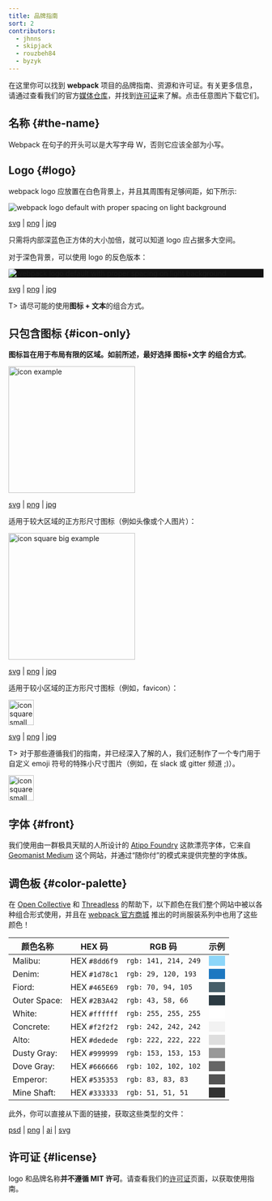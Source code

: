 ```yaml
---
title: 品牌指南
sort: 2
contributors:
  - jhnns
  - skipjack
  - rouzbeh84
  - byzyk
---
```


在这里你可以找到 **webpack** 项目的品牌指南、资源和许可证。有关更多信息，请通过查看我们的官方[媒体仓库](https://github.com/webpack/media)，并找到[许可证](https://github.com/webpack/media/blob/master/LICENSE)来了解。点击任意图片下载它们。

## 名称 {#the-name}

Webpack 在句子的开头可以是大写字母 W，否则它应该全部为小写。

## Logo {#logo}

webpack logo 应放置在白色背景上，并且其周围有足够间距，如下所示:

<img src="https://raw.githubusercontent.com/webpack/media/master/logo/logo-on-white-bg.png" alt="webpack logo default with proper spacing on light background" />

[svg](https://github.com/webpack/media/blob/master/logo/logo-on-white-bg.svg) | [png](https://github.com/webpack/media/blob/master/logo/logo-on-white-bg.png) | [jpg](https://github.com/webpack/media/blob/master/logo/logo-on-white-bg.jpg)

只需将内部深蓝色正方体的大小加倍，就可以知道 logo 应占据多大空间。

对于深色背景，可以使用 logo 的反色版本：

<div style="display: block; background: #111;">
  <img src="https://raw.githubusercontent.com/webpack/media/master/logo/logo-on-dark-bg.png" alt="webpack logo default with proper spacing on light background" />
</div>

[svg](https://github.com/webpack/media/blob/master/logo/logo-on-dark-bg.svg) | [png](https://github.com/webpack/media/blob/master/logo/logo-on-dark-bg.png) | [jpg](https://github.com/webpack/media/blob/master/logo/logo-on-dark-bg.jpg)

T> 请尽可能的使用**图标 + 文本**的组合方式。

## 只包含图标 {#icon-only}

**图标旨在用于布局有限的区域。如前所述，最好选择 图标+文字 的组合方式**。

<img src="https://raw.githubusercontent.com/webpack/media/master/logo/icon.png" width="250" alt="icon example">

[svg](https://github.com/webpack/media/blob/master/logo/icon.svg) | [png](https://github.com/webpack/media/blob/master/logo/icon.png) | [jpg](https://github.com/webpack/media/blob/master/logo/icon.jpg)

适用于较大区域的正方形尺寸图标（例如头像或个人图片）：

<img src="https://raw.githubusercontent.com/webpack/media/master/logo/icon-square-big.png" width="250" alt="icon square big example">

[svg](https://github.com/webpack/media/blob/master/logo/icon-square-big.svg) | [png](https://github.com/webpack/media/blob/master/logo/icon-square-big.png) | [jpg](https://github.com/webpack/media/blob/master/logo/icon-square-big.jpg)

适用于较小区域的正方形尺寸图标（例如，favicon）：

<img src="https://raw.githubusercontent.com/webpack/media/master/logo/icon-square-small.png" width="50" alt="icon square small example">

[svg](https://github.com/webpack/media/blob/master/logo/icon-square-small.svg) | [png](https://github.com/webpack/media/blob/master/logo/icon-square-small.png) | [jpg](https://github.com/webpack/media/blob/master/logo/icon-square-small.jpg)

T> 对于那些遵循我们的指南，并已经深入了解的人，我们还制作了一个专门用于自定义 emoji 符号的特殊小尺寸图片（例如，在 slack 或 gitter 频道 ;)）。

<img src="/assets/icon-square-small-slack.png" width="50" alt="icon square small example">

## 字体 {#front}

我们使用由一群极具天赋的人所设计的 [Atipo Foundry](http://atipofoundry.com/) 这款漂亮字体，它来自 [Geomanist Medium](http://atipofoundry.com/fonts/geomanist) 这个网站，并通过“随你付”的模式来提供完整的字体族。

## 调色板 {#color-palette}

在 [Open Collective](https://opencollective.com/) 和 [Threadless](https://medium.com/u/840563ee2a56) 的帮助下，以下颜色在我们整个网站中被以各种组合形式使用，并且在 [webpack 官方商城](https://webpack.threadless.com/collections/the-final-release-collection/) 推出的时尚服装系列中也用了这些颜色！

| 颜色名称    | HEX 码      | RGB 码              | 示例 |
| ------------ | ------------- | -------------------- | ---------------------------------------------------- |
| Malibu:      | HEX `#8dd6f9` | `rgb: 141, 214, 249` | <div style="background-color: #8dd6f9;">&nbsp;</div> |
| Denim:       | HEX `#1d78c1` | `rgb: 29, 120, 193`  | <div style="background-color: #1d78c1;">&nbsp;</div> |
| Fiord:       | HEX `#465E69` | `rgb: 70, 94, 105`   | <div style="background-color: #465E69;">&nbsp;</div> |
| Outer Space: | HEX `#2B3A42` | `rgb: 43, 58, 66`    | <div style="background-color: #2B3A42;">&nbsp;</div> |
| White:       | HEX `#ffffff` | `rgb: 255, 255, 255` | <div style="background-color: #ffffff;">&nbsp;</div> |
| Concrete:    | HEX `#f2f2f2` | `rgb: 242, 242, 242` | <div style="background-color: #f2f2f2;">&nbsp;</div> |
| Alto:        | HEX `#dedede` | `rgb: 222, 222, 222` | <div style="background-color: #dedede;">&nbsp;</div> |
| Dusty Gray:  | HEX `#999999` | `rgb: 153, 153, 153` | <div style="background-color: #999999;">&nbsp;</div> |
| Dove Gray:   | HEX `#666666` | `rgb: 102, 102, 102` | <div style="background-color: #666666;">&nbsp;</div> |
| Emperor:     | HEX `#535353` | `rgb: 83, 83, 83`    | <div style="background-color: #535353;">&nbsp;</div> |
| Mine Shaft:  | HEX `#333333` | `rgb: 51, 51, 51`    | <div style="background-color: #333333;">&nbsp;</div> |

此外，你可以直接从下面的链接，获取这些类型的文件：

[psd](https://raw.githubusercontent.com/webpack/media/master/design/webpack-palette.psd) | [png](https://raw.githubusercontent.com/webpack/media/master/design/webpack-palette.png)
| [ai](https://raw.githubusercontent.com/webpack/media/master/design/webpack-palette.ai) | [svg](https://raw.githubusercontent.com/webpack/media/master/design/webpack-palette.svg)

## 许可证 {#license}

logo 和品牌名称**并不遵循 MIT 许可**。请查看我们的[许可证](https://github.com/webpack/media/blob/master/LICENSE)页面，以获取使用指南。
